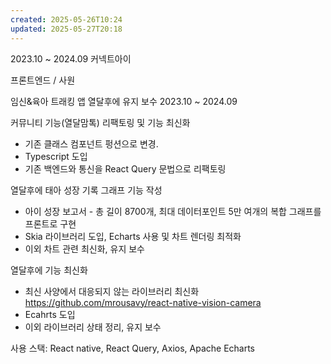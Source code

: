 ```yaml
---
created: 2025-05-26T10:24
updated: 2025-05-27T20:18
---
```


2023.10 ~ 2024.09
커넥트아이

프론트엔드 / 사원

임신&육아 트래킹 앱 열달후에 유지 보수
2023.10 ~ 2024.09

커뮤니티 기능(열달맘톡) 리팩토링 및 기능 최신화
- 기존 클래스 컴포넌트 펑션으로 변경.
- Typescript 도입
- 기존 백엔드와 통신을 React Query 문법으로 리팩토링

열달후에 태아 성장 기록 그래프 기능 작성
- 아이 성장 보고서 - 총 길이 8700개, 최대 데이터포인트 5만 여개의 복합 그래프를 프론트로 구현
- Skia 라이브러리 도입, Echarts 사용 및 차트 렌더링 최적화
- 이외 차트 관련 최신화, 유지 보수

열달후에 기능 최신화
- 최신 사양에서 대응되지 않는 라이브러리 최신화 https://github.com/mrousavy/react-native-vision-camera
- Ecahrts 도입
- 이외 라이브러리 상태 정리, 유지 보수


사용 스택: React native, React Query, Axios, Apache Echarts